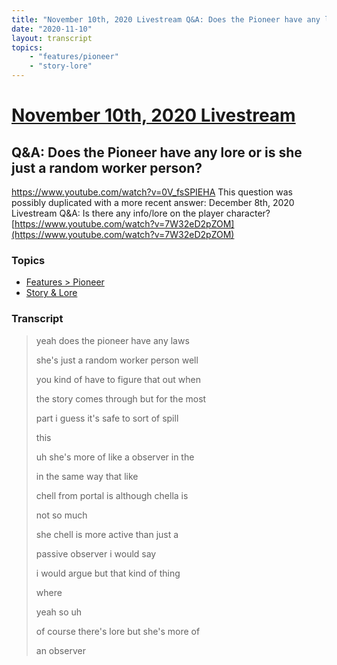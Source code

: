 ```yaml
---
title: "November 10th, 2020 Livestream Q&A: Does the Pioneer have any lore or is she just a random worker person?"
date: "2020-11-10"
layout: transcript
topics:
    - "features/pioneer"
    - "story-lore"
---
```

# [November 10th, 2020 Livestream](../2020-11-10.md)
## Q&A: Does the Pioneer have any lore or is she just a random worker person?
https://www.youtube.com/watch?v=0V_fsSPIEHA
This question was possibly duplicated with a more recent answer: December 8th, 2020 Livestream Q&A: Is there any info/lore on the player character? [https://www.youtube.com/watch?v=7W32eD2pZOM](https://www.youtube.com/watch?v=7W32eD2pZOM)


### Topics
* [Features > Pioneer](../topics/features/pioneer.md)
* [Story & Lore](../topics/story-lore.md)

### Transcript

> yeah does the pioneer have any laws
>
> she's just a random worker person well
>
> you kind of have to figure that out when
>
> the story comes through but for the most
>
> part i guess it's safe to sort of spill
>
> this
>
> uh she's more of like a observer in the
>
> in the same way that like
>
> chell from portal is although chella is
>
> not so much
>
> she chell is more active than just a
>
> passive observer i would say
>
> i would argue but that kind of thing
>
> where
>
> yeah so uh
>
> of course there's lore but she's more of
>
> an observer
